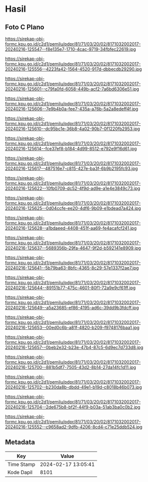 # Hasil

## Foto C Plano

https://sirekap-obj-formc.kpu.go.id/c2d1/pemilu/pdpr/81/71/03/20/02/8171032002017-20240216-125547--f8e135e7-1710-4cac-9719-34fbfec22619.jpg

https://sirekap-obj-formc.kpu.go.id/c2d1/pemilu/pdpr/81/71/03/20/02/8171032002017-20240216-125556--4223fa42-1564-4520-917d-dbbecdb29290.jpg

https://sirekap-obj-formc.kpu.go.id/c2d1/pemilu/pdpr/81/71/03/20/02/8171032002017-20240216-125601--c79fa0fd-6058-449b-acf2-7a6bd6306e51.jpg

https://sirekap-obj-formc.kpu.go.id/c2d1/pemilu/pdpr/81/71/03/20/02/8171032002017-20240216-125606--7e9b4b0a-fee7-435a-a76b-5a2a8edeff4f.jpg

https://sirekap-obj-formc.kpu.go.id/c2d1/pemilu/pdpr/81/71/03/20/02/8171032002017-20240216-125610--dc95bc1e-36b8-4a02-90b7-0f1220fb2953.jpg

https://sirekap-obj-formc.kpu.go.id/c2d1/pemilu/pdpr/81/71/03/20/02/8171032002017-20240216-125614--fce37ef8-b184-4d99-8512-e792e9f16d61.jpg

https://sirekap-obj-formc.kpu.go.id/c2d1/pemilu/pdpr/81/71/03/20/02/8171032002017-20240216-125617--487516e7-c815-427e-ba3f-6b9b2195fc93.jpg

https://sirekap-obj-formc.kpu.go.id/c2d1/pemilu/pdpr/81/71/03/20/02/8171032002017-20240216-125622--10fb0709-dc52-4f9d-ad9e-a1e4e3849c73.jpg

https://sirekap-obj-formc.kpu.go.id/c2d1/pemilu/pdpr/81/71/03/20/02/8171032002017-20240216-125625--0d04ccfe-ee20-4df6-9b09-e1bdead7a424.jpg

https://sirekap-obj-formc.kpu.go.id/c2d1/pemilu/pdpr/81/71/03/20/02/8171032002017-20240216-125628--a1bdaeed-4408-451f-aa69-fe4acafcf241.jpg

https://sirekap-obj-formc.kpu.go.id/c2d1/pemilu/pdpr/81/71/03/20/02/8171032002017-20240216-125637--5689356b-29fa-4647-9f2d-b592141e8909.jpg

https://sirekap-obj-formc.kpu.go.id/c2d1/pemilu/pdpr/81/71/03/20/02/8171032002017-20240216-125641--5b79ba63-8bfc-4365-8c29-57e1337f2ae7.jpg

https://sirekap-obj-formc.kpu.go.id/c2d1/pemilu/pdpr/81/71/03/20/02/8171032002017-20240216-125644--89151b77-475c-4601-80f1-72a9e9cf61ff.jpg

https://sirekap-obj-formc.kpu.go.id/c2d1/pemilu/pdpr/81/71/03/20/02/8171032002017-20240216-125649--a5a23685-ef86-4195-ad6c-39dd9b3fdcff.jpg

https://sirekap-obj-formc.kpu.go.id/c2d1/pemilu/pdpr/81/71/03/20/02/8171032002017-20240216-125653--00ed0c6b-a81f-4820-b209-f9748176baa1.jpg

https://sirekap-obj-formc.kpu.go.id/c2d1/pemilu/pdpr/81/71/03/20/02/8171032002017-20240216-125657--0beb2e32-b23e-47b4-87c5-6d9ec7d733d8.jpg

https://sirekap-obj-formc.kpu.go.id/c2d1/pemilu/pdpr/81/71/03/20/02/8171032002017-20240216-125700--881b5df7-7505-43d2-8b14-27da14fc1d11.jpg

https://sirekap-obj-formc.kpu.go.id/c2d1/pemilu/pdpr/81/71/03/20/02/8171032002017-20240216-125702--b230da8b-dbdd-49e1-b19d-c8018b46b073.jpg

https://sirekap-obj-formc.kpu.go.id/c2d1/pemilu/pdpr/81/71/03/20/02/8171032002017-20240216-125704--2de675b8-bf2f-44f9-b03a-51ab3ba0c0b2.jpg

https://sirekap-obj-formc.kpu.go.id/c2d1/pemilu/pdpr/81/71/03/20/02/8171032002017-20240216-125552--c9658ad2-9dfb-4206-8cd4-c71e25ddb524.jpg


## Metadata

| Key        | Value               |
| ---------- | ------------------- |
| Time Stamp | 2024-02-17 13:05:41 |
| Kode Dapil | 8101                |




